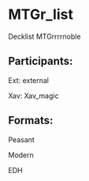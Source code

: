 # MTGr_list
Decklist MTGrrrrnoble

## Participants:
Ext: external

Xav: Xav_magic



## Formats:
Peasant

Modern

EDH

